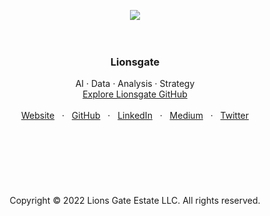 <p align="center">
  <a href="https://getbootstrap.com/">
    <img src="https://user-images.githubusercontent.com/1711854/196490628-0362a9b4-c604-443c-b74f-ced568196065.png">
  </a>
  <br/>
  <br/>
  <br/>
</p>

<h3 align="center">Lionsgate</h3>

<p align="center">
  AI · Data · Analysis · Strategy
  <br/>
  <a href="https://github.com/lionsgategrp">Explore Lionsgate GitHub</a>
  <br/>
  <br/>
  <a href=#>Website</a>
  &nbsp; · &nbsp;
  <a href="https://github.com/lionsgategrp">GitHub</a>
  &nbsp; · &nbsp;
  <a href="https://www.linkedin.com/">LinkedIn</a>
  &nbsp; · &nbsp;
  <a href="https://medium.com/@guylepage3">Medium</a>
  &nbsp; · &nbsp;
  <a href="https://twitter.com/lionsgategrp">Twitter</a>
  <br/>
  <br/>
  <br/>
  <br/>
  <br/>
  <br/>
  <br/>
  <br/>
    Copyright © 2022 Lions Gate Estate LLC. All rights reserved.
  </p>
</p>


<br/>

